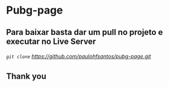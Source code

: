 # Pubg-page

## Para baixar basta dar um pull no projeto e executar no Live Server

###### `git clone` https://github.com/paulohfsantos/pubg-page.git

## Thank you
